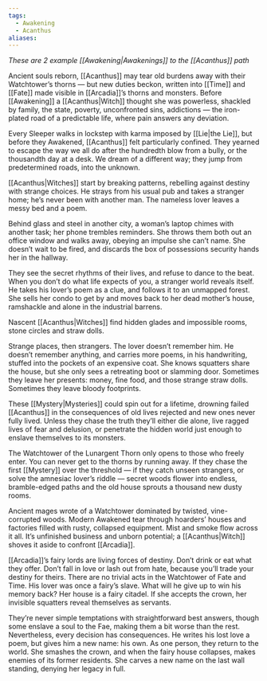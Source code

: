 ```yaml
---
tags:
  - Awakening
  - Acanthus
aliases:
---
```

_These are 2 example [[Awakening|Awakenings]] to the [[Acanthus]] path_

Ancient souls reborn, [[Acanthus]] may tear old burdens away with their Watchtower’s thorns — but new duties beckon, written into [[Time]] and [[Fate]] made visible in [[Arcadia]]’s thorns and monsters. Before [[Awakening]] a [[Acanthus|Witch]] thought she was powerless, shackled by family, the state, poverty, unconfronted sins, addictions — the iron-plated road of a predictable life, where pain answers any deviation.

Every Sleeper walks in lockstep with karma imposed by [[Lie|the Lie]], but before they Awakened, [[Acanthus]] felt particularly confined. They yearned to escape the way we all do after the hundredth blow from a bully, or the thousandth day at a desk. We dream of a different way; they jump from predetermined roads, into the unknown.

[[Acanthus|Witches]] start by breaking patterns, rebelling against destiny with strange choices. He strays from his usual pub and takes a stranger home; he’s never been with another man. The nameless lover leaves a messy bed and a poem.

Behind glass and steel in another city, a woman’s laptop chimes with another task; her phone trembles reminders. She throws them both out an office window and walks away, obeying an impulse she can’t name. She doesn’t wait to be fired, and discards the box of possessions security hands her in the hallway.

They see the secret rhythms of their lives, and refuse to dance to the beat. When you don’t do what life expects of you, a stranger world reveals itself. \
He takes his lover’s poem as a clue, and follows it to an unmapped forest. \
She sells her condo to get by and moves back to her dead mother’s house, ramshackle and alone in the industrial barrens. 

Nascent [[Acanthus|Witches]] find hidden glades and impossible rooms, stone circles and straw dolls.

Strange places, then strangers. The lover doesn’t remember him. He doesn’t remember anything, and carries more poems, in his handwriting, stuffed into the pockets of an expensive coat. She knows squatters share the house, but she only sees a retreating boot or slamming door. Sometimes they leave her presents: money, fine food, and those strange straw dolls. Sometimes they leave bloody footprints.

These [[Mystery|Mysteries]] could spin out for a lifetime, drowning failed [[Acanthus]] in the consequences of old lives rejected and new ones never fully lived. Unless they chase the truth they’ll either die alone, live ragged lives of fear and delusion, or penetrate the hidden world just enough to enslave themselves to its monsters.

The Watchtower of the Lunargent Thorn only opens to those who freely enter. You can never get to the thorns by running away. If they chase the first [[Mystery]] over the threshold — if they catch unseen strangers, or solve the amnesiac lover’s riddle — secret woods flower into endless, bramble-edged paths and the old house sprouts a thousand new dusty rooms.

Ancient mages wrote of a Watchtower dominated by twisted, vine-corrupted woods. Modern Awakened tear through hoarders’ houses and factories filled with rusty, collapsed equipment. Mist and smoke flow across it all. It’s unfinished business and unborn potential; a [[Acanthus|Witch]] shoves it aside to confront [[Arcadia]].

[[Arcadia]]’s fairy lords are living forces of destiny. Don’t drink or eat what they offer. Don’t fall in love or lash out from hate, because you’ll trade your destiny for theirs. There are no trivial acts in the Watchtower of Fate and Time. His lover was once a fairy’s slave. What will he give up to win his memory back? Her house is a fairy citadel. If she accepts the crown, her invisible squatters reveal themselves as servants.

They’re never simple temptations with straightforward best answers, though some enslave a soul to the Fae, making them a bit worse than the rest. Nevertheless, every decision has consequences. He writes his lost love a poem, but gives him a new name: his own. As one person, they return to the world. She smashes the crown, and when the fairy house collapses, makes enemies of its former residents. She carves a new name on the last wall standing, denying her legacy in full.